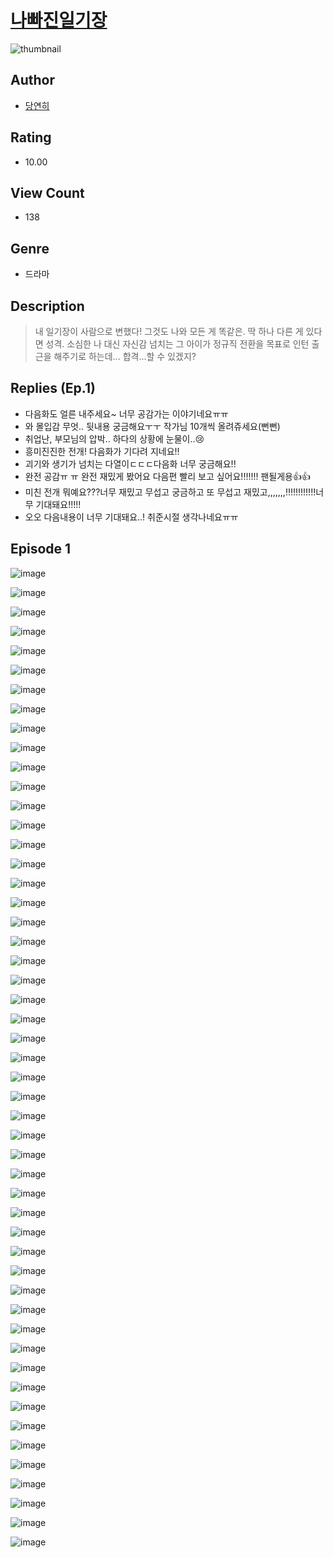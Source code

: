 # [나빠진일기장](https://comic.naver.com/challenge/list?titleId=810457)
![thumbnail](https://image-comic.pstatic.net/user_contents_data/challenge_comic/2023/05/23/352348/upload_4122819389801576761_480x623.jpeg)

## Author
- [당연히](https://comic.naver.com/artistTitle?id=352348)

## Rating
- 10.00

## View Count
- 138

## Genre
- 드라마

## Description
> 내 일기장이 사람으로 변했다! 그것도 나와 모든 게 똑같은. 딱 하나 다른 게 있다면 성격. 소심한 나 대신 자신감 넘치는 그 아이가 정규직 전환을 목표로 인턴 출근을 해주기로 하는데... 합격...할 수 있겠지?

## Replies (Ep.1)
- 다음화도 얼른 내주세요~ 너무 공감가는 이야기네요ㅠㅠ
- 와 몰입감 무엇.. 뒷내용 궁금해요ㅜㅜ 작가님 10개씩 올려쥬세요(뻔뻔)
- 취업난, 부모님의 압박.. 하다의 상황에 눈물이..😢
- 흥미진진한 전개! 다음화가 기다려 지네요!!
- 괴기와 생기가 넘치는 다열이ㄷㄷㄷ다음화 너무 궁금해요!!
- 완전 공감ㅠ ㅠ 완전 재밌게 봤어요 다음편 빨리 보고 싶어요!!!!!!! 팬될게용👍👍
- 미친 전개 뭐예요???너무 재밌고 무섭고 궁금하고 또 무섭고 재밌고,,,,,,,!!!!!!!!!!!!너무 기대돼요!!!!!
- 오오 다음내용이 너무 기대돼요..! 취준시절 생각나네요ㅠㅠ

## Episode 1
![image](https://image-comic.pstatic.net/user_contents_data/challenge_comic/2023/05/23/352348/upload_3832621798369210725.jpeg)

![image](https://image-comic.pstatic.net/user_contents_data/challenge_comic/2023/05/23/352348/upload_7004844983432929635.jpeg)

![image](https://image-comic.pstatic.net/user_contents_data/challenge_comic/2023/05/23/352348/upload_3762257448815113266.jpeg)

![image](https://image-comic.pstatic.net/user_contents_data/challenge_comic/2023/05/23/352348/upload_4134925915555193399.jpeg)

![image](https://image-comic.pstatic.net/user_contents_data/challenge_comic/2023/05/23/352348/upload_3544954376552591667.jpeg)

![image](https://image-comic.pstatic.net/user_contents_data/challenge_comic/2023/05/23/352348/upload_7018352281933330785.jpeg)

![image](https://image-comic.pstatic.net/user_contents_data/challenge_comic/2023/05/23/352348/upload_3762538922986463792.jpeg)

![image](https://image-comic.pstatic.net/user_contents_data/challenge_comic/2023/05/23/352348/upload_3905520505933934946.jpeg)

![image](https://image-comic.pstatic.net/user_contents_data/challenge_comic/2023/05/23/352348/upload_7017511139200284513.jpeg)

![image](https://image-comic.pstatic.net/user_contents_data/challenge_comic/2023/05/23/352348/upload_3545848245931958834.jpeg)

![image](https://image-comic.pstatic.net/user_contents_data/challenge_comic/2023/05/23/352348/upload_3991652966287499573.jpeg)

![image](https://image-comic.pstatic.net/user_contents_data/challenge_comic/2023/05/23/352348/upload_7017511155608675127.jpeg)

![image](https://image-comic.pstatic.net/user_contents_data/challenge_comic/2023/05/23/352348/upload_7364619481742587446.jpeg)

![image](https://image-comic.pstatic.net/user_contents_data/challenge_comic/2023/05/23/352348/upload_3847541058814753123.jpeg)

![image](https://image-comic.pstatic.net/user_contents_data/challenge_comic/2023/05/23/352348/upload_3545795490781684784.jpeg)

![image](https://image-comic.pstatic.net/user_contents_data/challenge_comic/2023/05/23/352348/upload_7018352479485310561.jpeg)

![image](https://image-comic.pstatic.net/user_contents_data/challenge_comic/2023/05/23/352348/upload_3991654026426278201.jpeg)

![image](https://image-comic.pstatic.net/user_contents_data/challenge_comic/2023/05/23/352348/upload_7148114420343006818.jpeg)

![image](https://image-comic.pstatic.net/user_contents_data/challenge_comic/2023/05/23/352348/upload_7161680229112754738.jpeg)

![image](https://image-comic.pstatic.net/user_contents_data/challenge_comic/2023/05/23/352348/upload_3618472083360659251.jpeg)

![image](https://image-comic.pstatic.net/user_contents_data/challenge_comic/2023/05/23/352348/upload_7364005753196537397.jpeg)

![image](https://image-comic.pstatic.net/user_contents_data/challenge_comic/2023/05/23/352348/upload_7075261913687733346.jpeg)

![image](https://image-comic.pstatic.net/user_contents_data/challenge_comic/2023/05/23/352348/upload_7220505169893734201.jpeg)

![image](https://image-comic.pstatic.net/user_contents_data/challenge_comic/2023/05/23/352348/upload_3486740733453481573.jpeg)

![image](https://image-comic.pstatic.net/user_contents_data/challenge_comic/2023/05/23/352348/upload_3905526210472534370.jpeg)

![image](https://image-comic.pstatic.net/user_contents_data/challenge_comic/2023/05/23/352348/upload_3904727969295578678.jpeg)

![image](https://image-comic.pstatic.net/user_contents_data/challenge_comic/2023/05/23/352348/upload_7219886157782528050.jpeg)

![image](https://image-comic.pstatic.net/user_contents_data/challenge_comic/2023/05/23/352348/upload_3545515123909407027.jpeg)

![image](https://image-comic.pstatic.net/user_contents_data/challenge_comic/2023/05/23/352348/upload_3630242394709309794.jpeg)

![image](https://image-comic.pstatic.net/user_contents_data/challenge_comic/2023/05/23/352348/upload_3474870591271549233.jpeg)

![image](https://image-comic.pstatic.net/user_contents_data/challenge_comic/2023/05/23/352348/upload_7005126265186640227.jpeg)

![image](https://image-comic.pstatic.net/user_contents_data/challenge_comic/2023/05/23/352348/upload_3774690704075403831.jpeg)

![image](https://image-comic.pstatic.net/user_contents_data/challenge_comic/2023/05/23/352348/upload_3761131535184900662.jpeg)

![image](https://image-comic.pstatic.net/user_contents_data/challenge_comic/2023/05/23/352348/upload_7234244692894298724.jpeg)

![image](https://image-comic.pstatic.net/user_contents_data/challenge_comic/2023/05/23/352348/upload_3631647566311011683.jpeg)

![image](https://image-comic.pstatic.net/user_contents_data/challenge_comic/2023/05/23/352348/upload_3546076952152073268.jpeg)

![image](https://image-comic.pstatic.net/user_contents_data/challenge_comic/2023/05/23/352348/upload_7220176640023869236.jpeg)

![image](https://image-comic.pstatic.net/user_contents_data/challenge_comic/2023/05/23/352348/upload_7149517611857948771.jpeg)

![image](https://image-comic.pstatic.net/user_contents_data/challenge_comic/2023/05/23/352348/upload_3761460280574436144.jpeg)

![image](https://image-comic.pstatic.net/user_contents_data/challenge_comic/2023/05/23/352348/upload_7017280262391543607.jpeg)

![image](https://image-comic.pstatic.net/user_contents_data/challenge_comic/2023/05/23/352348/upload_3689071742090228838.jpeg)

![image](https://image-comic.pstatic.net/user_contents_data/challenge_comic/2023/05/23/352348/upload_3833744366240019558.jpeg)

![image](https://image-comic.pstatic.net/user_contents_data/challenge_comic/2023/05/23/352348/upload_4135542723576082742.jpeg)

![image](https://image-comic.pstatic.net/user_contents_data/challenge_comic/2023/05/23/352348/upload_7219377092334937701.jpeg)

![image](https://image-comic.pstatic.net/user_contents_data/challenge_comic/2023/05/23/352348/upload_7306075964438622564.jpeg)

![image](https://image-comic.pstatic.net/user_contents_data/challenge_comic/2023/05/23/352348/upload_4122535707178132837.jpeg)

![image](https://image-comic.pstatic.net/user_contents_data/challenge_comic/2023/05/23/352348/upload_7234295254088114994.jpeg)

![image](https://image-comic.pstatic.net/user_contents_data/challenge_comic/2023/05/23/352348/upload_3834927658969676131.jpeg)

![image](https://image-comic.pstatic.net/user_contents_data/challenge_comic/2023/05/23/352348/upload_7221859991470235961.jpeg)

![image](https://image-comic.pstatic.net/user_contents_data/challenge_comic/2023/05/23/352348/upload_3702856534233265203.jpeg)

![image](https://image-comic.pstatic.net/user_contents_data/challenge_comic/2023/05/23/352348/upload_3906933365440395057.jpeg)
